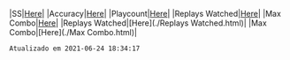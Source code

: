 |SS|[Here](./SS.html)|
|Accuracy|[Here](./Accuracy.html)|
|Playcount|[Here](./Playcount.html)|
|Replays Watched|[Here](./Replays.html)|
|Max Combo|[Here](./Combo.html)|
|Replays Watched|[Here](./Replays Watched.html)|
|Max Combo|[Here](./Max Combo.html)|

```
Atualizado em 2021-06-24 18:34:17
```